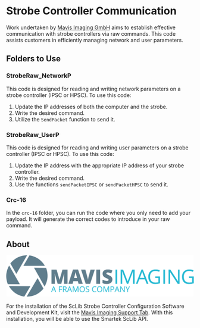 # Strobe Controller Communication

Work undertaken by  [Mavis Imaging GmbH](https://www.mavis-imaging.com/) aims to establish effective communication with strobe controllers via raw commands. This code assists customers in efficiently managing network and user parameters.

## Folders to Use

### StrobeRaw_NetworkP

This code is designed for reading and writing network parameters on a strobe controller (IPSC or HPSC). To use this code:
1. Update the IP addresses of both the computer and the strobe.
2. Write the desired command.
3. Utilize the `SendPacket` function to send it.

### StrobeRaw_UserP

This code is designed for reading and writing user parameters on a strobe controller (IPSC or HPSC). To use this code:
1. Update the IP address with the appropriate IP address of your strobe controller.
2. Write the desired command.
3. Use the functions `sendPacketIPSC` or `sendPacketHPSC` to send it.

### Crc-16

In the `crc-16` folder, you can run the code where you only need to add your payload. It will generate the correct codes to introduce in your raw command.

## About

![Mavis Logo](images/mavis.png)

For the installation of the ScLib Strobe Controller Configuration Software and Development Kit, visit the [Mavis Imaging Support Tab](https://www.mavis-imaging.com/en/support/). With this installation, you will be able to use the Smartek ScLib API.
